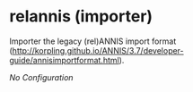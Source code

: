 # relannis (importer)

Importer the legacy (rel)ANNIS import format (<http://korpling.github.io/ANNIS/3.7/developer-guide/annisimportformat.html>).

*No Configuration*
